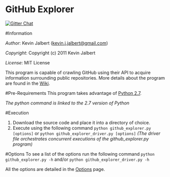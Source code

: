 GitHub Explorer
=====
[![Gitter Chat](http://img.shields.io/chat/gitter.png?color=brightgreen)](https://gitter.im/kevinjalbert/github_explorer)

#Information

*Author*:    Kevin Jalbert  (kevin.j.jalbert@gmail.com)

*Copyright*: Copyright (c) 2011 Kevin Jalbert

*License*:   MIT License

This program is capable of crawling GitHub using their API to acquire information surrounding public repositories. More details about the program are found in the [Wiki](https://github.com/kevinjalbert/github_explorer/wiki "Wiki").

#Pre-Requirements
This program takes advantage of [Python 2.7](http://www.python.org/ "Python").

_The python command is linked to the 2.7 version of Python_

#Execution
1. Download the source code and place it into a directory of choice.
2. Execute using the following command ```python github_explorer.py [options]``` or ```python github_explorer_driver.py [options]``` _(The driver file orchestrates concurrent executions of the github\_explorer.py program)_

#Options
To see a list of the options run the following command ```python github_explorer.py -h``` and/or ```python github_explorer_driver.py -h```

All the options are detailed in the [Options](https://github.com/kevinjalbert/github_explorer/wiki/Options "Options") page.
